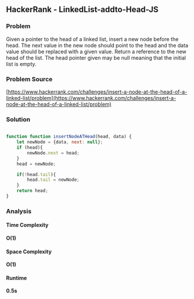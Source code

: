 ## HackerRank - LinkedList-addto-Head-JS

### Problem
Given a pointer to the head of a linked list, insert a new node before the head. The next value in the new node should point to the head and the data value should be replaced with a given value. Return a reference to the new head of the list. The head pointer given may be null meaning that the initial list is empty.

### Problem Source
[https://www.hackerrank.com/challenges/insert-a-node-at-the-head-of-a-linked-list/problem](https://www.hackerrank.com/challenges/insert-a-node-at-the-head-of-a-linked-list/problem)

### Solution
```javascript

function function insertNodeATHead(head, data) {
    let newNode = {data, next: null};
    if (head){
        newNode.next = head;
    }
    head = newNode;

    if(!head.tail){
        head.tail = newNode;
    }
    return head;
}

```

### Analysis

#### Time Complexity
**O(1)**

#### Space Complexity
**O(1)**

#### Runtime
**0.5s**